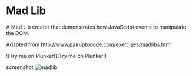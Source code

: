 # Mad Lib

A Mad Lib creator that demonstrates how JavaScript events to manipulate the DOM.

Adapted from 
http://www.pairuptocode.com/exercises/madlibs.html

![Try me on Plunker!](Try me on Plunker!) 


screenshot
![madlib](https://cloud.githubusercontent.com/assets/6165320/13587652/85cefa2a-e47e-11e5-99db-43fa9133ad9d.png)

